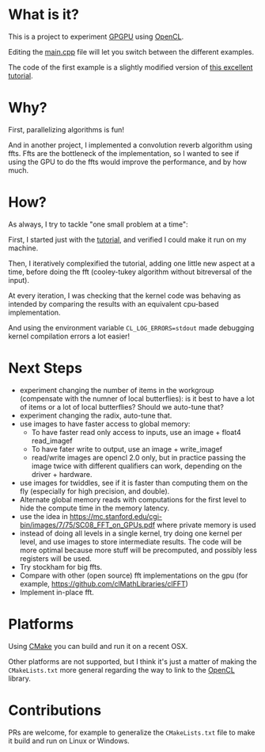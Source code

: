 # What is it?

This is a project to experiment [GPGPU](https://en.wikipedia.org/wiki/General-purpose_computing_on_graphics_processing_units) using [OpenCL](https://fr.wikipedia.org/wiki/OpenCL).

Editing the [main.cpp](main.cpp) file will let you switch between the different examples.

The code of the first example is a slightly modified version of [this excellent tutorial](https://www.eriksmistad.no/getting-started-with-opencl-and-gpu-computing/).

# Why?

First, parallelizing algorithms is fun!

And in another project, I implemented a convolution reverb algorithm using ffts. Ffts are the bottleneck of the implementation, so I wanted to see if using the GPU to do the ffts would improve the performance, and by how much.

# How?

As always, I try to tackle "one small problem at a time":

First, I started just with the  [tutorial](https://www.eriksmistad.no/getting-started-with-opencl-and-gpu-computing/), and verified I could make it run on my machine.

Then, I iteratively complexified the tutorial, adding one little new aspect at a time, before doing the fft (cooley-tukey algorithm without bitreversal of the input).

At every iteration, I was checking that the kernel code was behaving as intended by comparing the results with an equivalent cpu-based implementation.

And using the environment variable `CL_LOG_ERRORS=stdout` made debugging kernel compilation errors a lot easier!

# Next Steps

* experiment changing the number of items in the workgroup (compensate with the numner of local butterflies):
is it best to have a lot of items or a lot of local butterflies? Should we auto-tune that?
* experiment changing the radix, auto-tune that.
* use images to have faster access to global memory:
  * To have faster read only access to inputs, use an image + float4 read_imagef
  * To have fater write to output, use an image + write_imagef
  * read/write images are opencl 2.0 only, but in practice passing the image twice with different
qualifiers can work, depending on the driver + hardware.
* use images for twiddles, see if it is faster than computing them on the fly (especially for high precision, and double).
* Alternate global memory reads with computations for the first level to hide the compute time in the memory latency.
* use the idea in https://mc.stanford.edu/cgi-bin/images/7/75/SC08_FFT_on_GPUs.pdf where private memory is used
* instead of doing all levels in a single kernel, try doing one kernel per level, and use images to store intermediate results. The code will be more optimal because more stuff will be precomputed, and possibly less registers will be used.
* Try stockham for big ffts.
* Compare with other (open source) fft implementations on the gpu (for example, https://github.com/clMathLibraries/clFFT)
* Implement in-place fft.

# Platforms

Using [CMake](https://cmake.org/) you can build and run it on a recent OSX.

Other platforms are not supported, but I think it's just a matter of making the `CMakeLists.txt` more general regarding the way to link to the [OpenCL](https://fr.wikipedia.org/wiki/OpenCL) library.

# Contributions

PRs are welcome, for example to generalize the `CMakeLists.txt` file to make it build and run on Linux or Windows.
